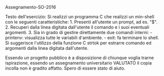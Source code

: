 Assegnamento-SO-2016

Testo dell'esercizio:
Si realizzi un programma C che realizzi un min-shell con le seguenti caratteristiche:
	1. Presenti all'utente un prompt, ad es. "$".
	2. Recuperi dalla linea digitata dall'utente il comando e i suoi eventuali argomenti.
	3. Sia in grado di gestire direttamente due comandi interni:
		- printenv: visualizza tutte le variabili d'ambiente.
		- exit: fa terminare lo shell.
Si suggerisce l'utilizzo della funzione C strtok per estrarre comando ed argomenti dalla linea digitata dall'utente.

Essendo un progetto pubblico è a disposizione di chiunque voglia trarne ispirazione, essendo un assegnamento universitario VALUTATO il copia incolla non è gradito affatto.
Spero di essere stato di aiuto.
